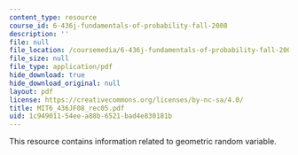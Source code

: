 ```yaml
---
content_type: resource
course_id: 6-436j-fundamentals-of-probability-fall-2008
description: ''
file: null
file_location: /coursemedia/6-436j-fundamentals-of-probability-fall-2008/1c94901154eea88b6521bad4e830181b_MIT6_436JF08_rec05.pdf
file_size: null
file_type: application/pdf
hide_download: true
hide_download_original: null
layout: pdf
license: https://creativecommons.org/licenses/by-nc-sa/4.0/
title: MIT6_436JF08_rec05.pdf
uid: 1c949011-54ee-a88b-6521-bad4e830181b
---
```

This resource contains information related to geometric random variable.